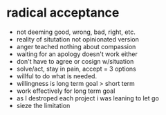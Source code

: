 # radical acceptance

- not deeming good, wrong, bad, right, etc.
- reality of situtation not opinionated version
- anger teached nothing about compassion
- waiting for an apology doesn't work either
- don't have to agree or cosign w/situation
- solve/act, stay in pain, accept = 3 options
- willful to do what is needed.
- willingness is long term goal > short term
 - work effectively for long term goal
- as I destroped each project i was leaning to let go
- sieze the limitation
